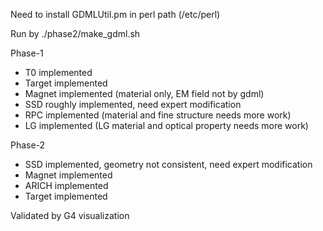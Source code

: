 Need to install GDMLUtil.pm in perl path (/etc/perl)

Run by
./phase2/make_gdml.sh

Phase-1
- T0 implemented
- Target implemented
- Magnet implemented (material only, EM field not by gdml)
- SSD roughly implemented, need expert modification
- RPC implemented (material and fine structure needs more work)
- LG implemented (LG material and optical property needs more work)

Phase-2
- SSD implemented, geometry not consistent, need expert modification
- Magnet implemented
- ARICH implemented 
- Target implemented

Validated by G4 visualization
